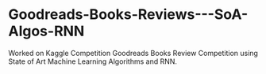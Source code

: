 # Goodreads-Books-Reviews---SoA-Algos-RNN
Worked on Kaggle Competition Goodreads Books Review Competition using State of Art Machine Learning Algorithms and RNN.
